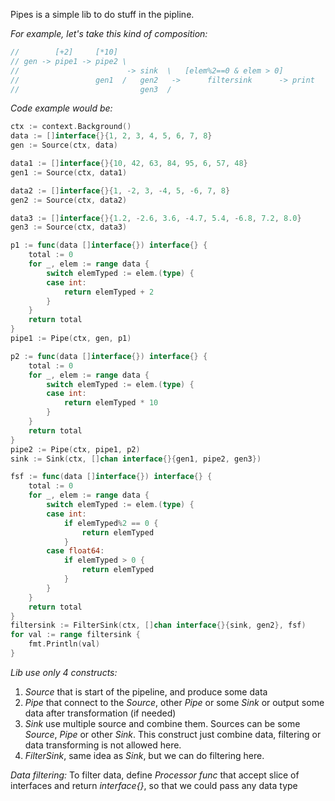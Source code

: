 Pipes is a simple lib to do stuff in the pipline.

*For example, let's take this kind of composition:*
```go 
//        [+2]     [*10]
// gen -> pipe1 -> pipe2 \
//                        -> sink  \   [elem%2==0 & elem > 0]
//                 gen1  /   gen2   ->      filtersink      -> print
//                           gen3  /
```

*Code example would be:*
```go
ctx := context.Background()
data := []interface{}{1, 2, 3, 4, 5, 6, 7, 8}
gen := Source(ctx, data)

data1 := []interface{}{10, 42, 63, 84, 95, 6, 57, 48}
gen1 := Source(ctx, data1)

data2 := []interface{}{1, -2, 3, -4, 5, -6, 7, 8}
gen2 := Source(ctx, data2)

data3 := []interface{}{1.2, -2.6, 3.6, -4.7, 5.4, -6.8, 7.2, 8.0}
gen3 := Source(ctx, data3)

p1 := func(data []interface{}) interface{} {
	total := 0
	for _, elem := range data {
		switch elemTyped := elem.(type) {
		case int:
			return elemTyped + 2
		}
	}
	return total
}
pipe1 := Pipe(ctx, gen, p1)

p2 := func(data []interface{}) interface{} {
	total := 0
	for _, elem := range data {
		switch elemTyped := elem.(type) {
		case int:
			return elemTyped * 10
		}
	}
	return total
}
pipe2 := Pipe(ctx, pipe1, p2)
sink := Sink(ctx, []chan interface{}{gen1, pipe2, gen3})

fsf := func(data []interface{}) interface{} {
	total := 0
	for _, elem := range data {
		switch elemTyped := elem.(type) {
		case int:
			if elemTyped%2 == 0 {
				return elemTyped
			}
		case float64:
			if elemTyped > 0 {
				return elemTyped
			}
		}
	}
	return total
}
filtersink := FilterSink(ctx, []chan interface{}{sink, gen2}, fsf)
for val := range filtersink {
	fmt.Println(val)
}
```

*Lib use only 4 constructs:*
1) _Source_ that is start of the pipeline, and produce some data
2) _Pipe_ that connect to the _Source_, other _Pipe_ or some _Sink_ or output some data after transformation (if needed)
3) _Sink_ use multiple source and combine them. Sources can be some _Source_, _Pipe_ or other _Sink_. This construct just combine data, filtering or data transforming is not allowed here.
4) _FilterSink_, same idea as _Sink_, but we can do filtering here.

*Data filtering:*
To filter data, define _Processor_ _func_ that accept slice of interfaces and return _interface{}_, so that we could pass any data type
